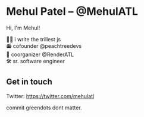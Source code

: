 <!--
**MehulATL/MehulATL** is a ✨ _special_ ✨ repository because its `README.md` (this file) appears on your GitHub profile.

Here are some ideas to get you started:

- 🔭 I’m currently working on ...
- 🌱 I’m currently learning ...
- 👯 I’m looking to collaborate on ...
- 🤔 I’m looking for help with ...
- 💬 Ask me about ...
- 📫 How to reach me: ...
- 😄 Pronouns: ...
- ⚡ Fun fact: ...
-->

# Mehul Patel – @MehulATL
Hi, I'm Mehul!

✍🏽 i write the trillest js \
📻 cofounder @peachtreedevs \
👔 coorganizer @RenderATL \
🛠 sr. software engineer 

## Get in touch
Twitter: https://twitter.com/mehulatl

commit greendots dont matter.
